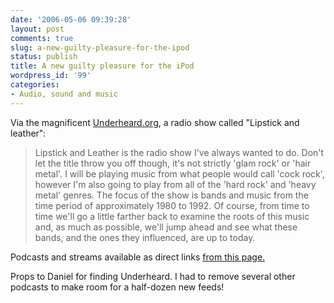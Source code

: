 ```yaml
---
date: '2006-05-06 09:39:28'
layout: post
comments: true
slug: a-new-guilty-pleasure-for-the-ipod
status: publish
title: A new guilty pleasure for the iPod
wordpress_id: '99'
categories:
- Audio, sound and music
---
```


Via the magnificent [Underheard.org](http://underheard.org/), a radio show called "Lipstick and leather":


> Lipstick and Leather is the radio show I've always wanted to do. Don't let the  title throw you off though, it's not strictly 'glam rock' or 'hair metal'. I  will be playing music from what people would call 'cock rock', however I'm  also going to play from all of the 'hard rock' and 'heavy metal' genres. The  focus of the show is bands and music from the time period of approximately  1980 to 1992. Of course, from time to time we'll go a little farther back to  examine the roots of this music and, as much as possible, we'll jump ahead and  see what these bands, and the ones they influenced, are up to today.


Podcasts and streams available as direct links [from this page.](http://underheard.org/shows.shtml)

Props to Daniel for finding Underheard. I had to remove several other podcasts to make room for a half-dozen new feeds!
